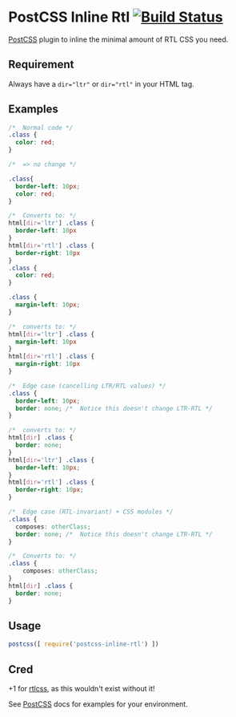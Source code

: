 # PostCSS Inline Rtl [![Build Status][ci-img]][ci]

[PostCSS] plugin to inline the minimal amount of RTL CSS you need.

[PostCSS]: https://github.com/postcss/postcss
[ci-img]:  https://travis-ci.org/jakob101/postcss-inline-rtl.svg
[ci]:      https://travis-ci.org/jakob101/postcss-inline-rtl

## Requirement
Always have a `dir="ltr"` or `dir="rtl"` in your HTML tag.

## Examples

```css
/*  Normal code */
.class {
  color: red;
} 

/*  => no change */
```

```css
.class{
  border-left: 10px;
  color: red;
}

/*  Converts to: */
html[dir='ltr'] .class {
  border-left: 10px
}
html[dir='rtl'] .class {
  border-right: 10px
}
.class {
  color: red;
}
```

```css
.class {
  margin-left: 10px;
}

/*  converts to: */
html[dir='ltr'] .class {
  margin-left: 10px
}
html[dir='rtl'] .class {
  margin-right: 10px
}
```

```css
/*  Edge case (cancelling LTR/RTL values) */
.class {
  border-left: 10px;
  border: none; /*  Notice this doesn't change LTR-RTL */
}

/*  converts to: */
html[dir] .class {
  border: none;
}
html[dir='ltr'] .class {
  border-left: 10px;
}
html[dir='rtl'] .class {
  border-right: 10px;
}
```

```css
/*  Edge case (RTL-invariant) + CSS modules */
.class {
  composes: otherClass;
  border: none; /*  Notice this doesn't change LTR-RTL */
}

/*  Converts to: */
.class {
    composes: otherClass;
}
html[dir] .class {
  border: none;
}
```

## Usage

```js
postcss([ require('postcss-inline-rtl') ])
```

## Cred
+1 for [rtlcss](https://github.com/MohammadYounes/rtlcss), as this wouldn't exist without it!

See [PostCSS] docs for examples for your environment.
